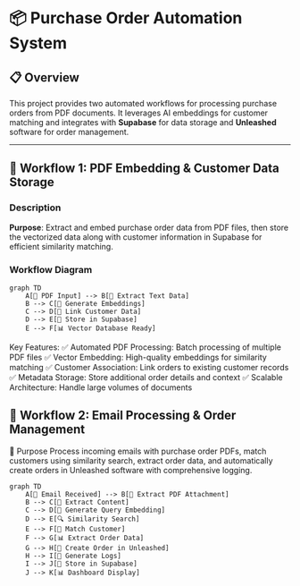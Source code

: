 # 📦 Purchase Order Automation System

## 📋 Overview
This project provides two automated workflows for processing purchase orders from PDF documents. It leverages AI embeddings for customer matching and integrates with **Supabase** for data storage and **Unleashed** software for order management.

---

## 🚀 Workflow 1: PDF Embedding & Customer Data Storage

### Description
**Purpose**: Extract and embed purchase order data from PDF files, then store the vectorized data along with customer information in Supabase for efficient similarity matching.

### Workflow Diagram
```mermaid
graph TD
    A[📄 PDF Input] --> B[📝 Extract Text Data]
    B --> C[🧠 Generate Embeddings]
    C --> D[👥 Link Customer Data]
    D --> E[💾 Store in Supabase]
    E --> F[📊 Vector Database Ready]
```

Key Features:
✅ Automated PDF Processing: Batch processing of multiple PDF files
✅ Vector Embedding: High-quality embeddings for similarity matching
✅ Customer Association: Link orders to existing customer records
✅ Metadata Storage: Store additional order details and context
✅ Scalable Architecture: Handle large volumes of documents

## 📧 Workflow 2: Email Processing & Order Management

🎯 Purpose 
Process incoming emails with purchase order PDFs, match customers using similarity search, extract order data, and automatically create orders in Unleashed software with comprehensive logging.

```mermaid
graph TD
    A[📧 Email Received] --> B[📎 Extract PDF Attachment]
    B --> C[📝 Extract Content]
    C --> D[🧠 Generate Query Embedding]
    D --> E[🔍 Similarity Search]
    E --> F[👤 Match Customer]
    F --> G[📊 Extract Order Data]
    G --> H[🚀 Create Order in Unleashed]
    H --> I[📝 Generate Logs]
    I --> J[💾 Store in Supabase]
    J --> K[📊 Dashboard Display]
```
